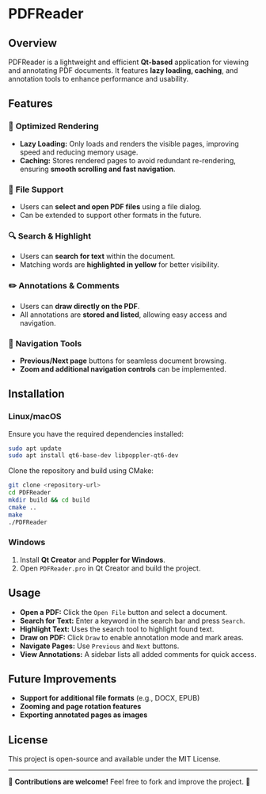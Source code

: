 # PDFReader

## Overview
PDFReader is a lightweight and efficient **Qt-based** application for viewing and annotating PDF documents. It features **lazy loading, caching**, and annotation tools to enhance performance and usability.

## Features

### 📄 **Optimized Rendering**
- **Lazy Loading:** Only loads and renders the visible pages, improving speed and reducing memory usage.
- **Caching:** Stores rendered pages to avoid redundant re-rendering, ensuring **smooth scrolling and fast navigation**.

### 📂 **File Support**
- Users can **select and open PDF files** using a file dialog.
- Can be extended to support other formats in the future.

### 🔍 **Search & Highlight**
- Users can **search for text** within the document.
- Matching words are **highlighted in yellow** for better visibility.

### ✏️ **Annotations & Comments**
- Users can **draw directly on the PDF**.
- All annotations are **stored and listed**, allowing easy access and navigation.

### 📌 **Navigation Tools**
- **Previous/Next page** buttons for seamless document browsing.
- **Zoom and additional navigation controls** can be implemented.

## Installation
### **Linux/macOS**
Ensure you have the required dependencies installed:
```bash
sudo apt update
sudo apt install qt6-base-dev libpoppler-qt6-dev
```
Clone the repository and build using CMake:
```bash
git clone <repository-url>
cd PDFReader
mkdir build && cd build
cmake ..
make
./PDFReader
```

### **Windows**
1. Install **Qt Creator** and **Poppler for Windows**.
2. Open `PDFReader.pro` in Qt Creator and build the project.

## Usage
- **Open a PDF:** Click the `Open File` button and select a document.
- **Search for Text:** Enter a keyword in the search bar and press `Search`.
- **Highlight Text:** Uses the search tool to highlight found text.
- **Draw on PDF:** Click `Draw` to enable annotation mode and mark areas.
- **Navigate Pages:** Use `Previous` and `Next` buttons.
- **View Annotations:** A sidebar lists all added comments for quick access.

## Future Improvements
- **Support for additional file formats** (e.g., DOCX, EPUB)
- **Zooming and page rotation features**
- **Exporting annotated pages as images**

## License
This project is open-source and available under the MIT License.

---
📢 **Contributions are welcome!** Feel free to fork and improve the project. 🚀

